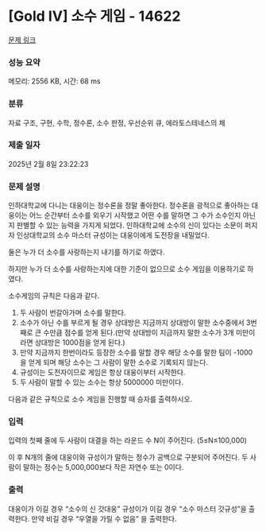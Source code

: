 # [Gold IV] 소수 게임 - 14622 

[문제 링크](https://www.acmicpc.net/problem/14622) 

### 성능 요약

메모리: 2556 KB, 시간: 68 ms

### 분류

자료 구조, 구현, 수학, 정수론, 소수 판정, 우선순위 큐, 에라토스테네스의 체

### 제출 일자

2025년 2월 8일 23:22:23

### 문제 설명

<p dir="ltr">인하대학교에 다니는 대웅이는 정수론을 정말 좋아한다. 정수론을 광적으로 좋아하는 대웅이는 어느 순간부터 소수를 외우기 시작했고 어떤 수를 말하면 그 수가 소수인지 아닌지 판별할 수 있는 능력을 가지게 되었다. 인하대학교에 소수의 신이 있다는 소문이 퍼지자 인상대학교의 소수 마스터 규성이는 대웅이에게 도전장을 내밀었다.</p>

<p dir="ltr">둘은 누가 더 소수를 사랑하는지 내기를 하기로 하였다.</p>

<p dir="ltr">하지만 누가 더 소수를 사랑하는지에 대한 기준이 없으므로 소수 게임을 이용하기로 하였다.</p>

<p dir="ltr">소수게임의 규칙은 다음과 같다. </p>

<ol dir="ltr">
	<li>두 사람이 번갈아가며 소수를 말한다.</li>
	<li>소수가 아닌 수를 부르게 될 경우 상대방은 지금까지 상대방이 말한 소수중에서 3번째로 큰 수만큼 점수를 얻게 된다.(만약 상대방이 지금까지 말한 소수가 3개 미만이라면 상대방은 1000점을 얻게 된다.)</li>
	<li>만약 지금까지 한번이라도 등장한 소수를 말할 경우 해당 소수를 말한 팀이 -1000을 얻게 되며 해당 소수는 그 사람이 말한 소수로 기록되지 않는다.</li>
	<li>규성이는 도전자이므로 게임은 항상 대웅이부터 시작한다.</li>
	<li>두 사람이 말할 수 있는 소수는 항상 5000000 미만이다.</li>
</ol>

<p>다음과 같은 규칙으로 소수 게임을 진행할 때 승자를 출력하시오. </p>

### 입력 

 <p dir="ltr">입력의 첫째 줄에 두 사람이 대결을 하는 라운드 수 N이 주어진다. (5≤N≤100,000)</p>

<p>이 후 N개의 줄에 대웅이와 규성이가 말하는 정수가 공백으로 구분되어 주어진다. 두 사람이 말하는 정수는 5,000,000보다 작은 자연수 또는 0이다.</p>

### 출력 

 <p>대웅이가 이길 경우 “소수의 신 갓대웅” 규성이가 이길 경우 “소수 마스터 갓규성”을 출력한다. 만약 비길 경우 “우열을 가릴 수 없음” 을 출력한다.</p>

